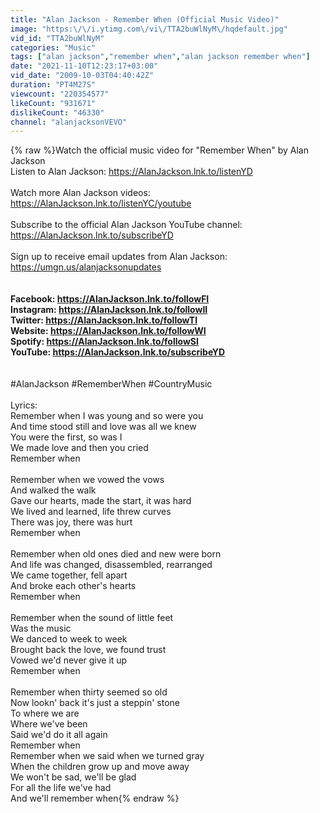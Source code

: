 ```yaml
---
title: "Alan Jackson - Remember When (Official Music Video)"
image: "https:\/\/i.ytimg.com\/vi\/TTA2buWlNyM\/hqdefault.jpg"
vid_id: "TTA2buWlNyM"
categories: "Music"
tags: ["alan jackson","remember when","alan jackson remember when"]
date: "2021-11-10T12:23:17+03:00"
vid_date: "2009-10-03T04:40:42Z"
duration: "PT4M27S"
viewcount: "220354577"
likeCount: "931671"
dislikeCount: "46330"
channel: "alanjacksonVEVO"
---
```

{% raw %}Watch the official music video for &quot;Remember When&quot; by Alan Jackson<br />Listen to Alan Jackson: <a rel="nofollow" target="blank" href="https://AlanJackson.lnk.to/listenYD">https://AlanJackson.lnk.to/listenYD</a><br /><br />Watch more Alan Jackson videos: <a rel="nofollow" target="blank" href="https://AlanJackson.lnk.to/listenYC/youtube">https://AlanJackson.lnk.to/listenYC/youtube</a><br /><br />Subscribe to the official Alan Jackson YouTube channel: <a rel="nofollow" target="blank" href="https://AlanJackson.lnk.to/subscribeYD">https://AlanJackson.lnk.to/subscribeYD</a><br /><br />Sign up to receive email updates from Alan Jackson: <a rel="nofollow" target="blank" href="https://umgn.us/alanjacksonupdates">https://umgn.us/alanjacksonupdates</a><br /><br />******************************************<br />Facebook: <a rel="nofollow" target="blank" href="https://AlanJackson.lnk.to/followFI">https://AlanJackson.lnk.to/followFI</a><br />Instagram: <a rel="nofollow" target="blank" href="https://AlanJackson.lnk.to/followII">https://AlanJackson.lnk.to/followII</a><br />Twitter: <a rel="nofollow" target="blank" href="https://AlanJackson.lnk.to/followTI">https://AlanJackson.lnk.to/followTI</a><br />Website: <a rel="nofollow" target="blank" href="https://AlanJackson.lnk.to/followWI">https://AlanJackson.lnk.to/followWI</a><br />Spotify: <a rel="nofollow" target="blank" href="https://AlanJackson.lnk.to/followSI">https://AlanJackson.lnk.to/followSI</a><br />YouTube: <a rel="nofollow" target="blank" href="https://AlanJackson.lnk.to/subscribeYD">https://AlanJackson.lnk.to/subscribeYD</a><br /><br />******************************************<br />#AlanJackson #RememberWhen #CountryMusic<br /><br />Lyrics:<br />Remember when I was young and so were you<br />And time stood still and love was all we knew<br />You were the first, so was I<br />We made love and then you cried<br />Remember when<br /><br />Remember when we vowed the vows<br />And walked the walk<br />Gave our hearts, made the start, it was hard<br />We lived and learned, life threw curves<br />There was joy, there was hurt<br />Remember when<br /><br />Remember when old ones died and new were born<br />And life was changed, disassembled, rearranged<br />We came together, fell apart<br />And broke each other's hearts<br />Remember when<br /><br />Remember when the sound of little feet<br />Was the music<br />We danced to week to week<br />Brought back the love, we found trust<br />Vowed we'd never give it up<br />Remember when<br /><br />Remember when thirty seemed so old<br />Now lookn' back it's just a steppin' stone<br />To where we are<br />Where we've been<br />Said we'd do it all again<br />Remember when<br />Remember when we said when we turned gray<br />When the children grow up and move away<br />We won't be sad, we'll be glad<br />For all the life we've had<br />And we'll remember when{% endraw %}
